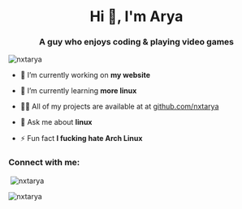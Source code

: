<h1 align="center">Hi 👋, I'm Arya</h1>
<h3 align="center">A guy who enjoys coding & playing video games</h3>

<p align="left"> <img src="https://komarev.com/ghpvc/?username=nxtarya&label=Profile%20views&color=0e75b6&style=flat" alt="nxtarya" /> </p>

- 🔭 I’m currently working on **my website**

- 🌱 I’m currently learning **more linux**

- 👨‍💻 All of my projects are available at at [github.com/nxtarya](github.com/nxtarya)

- 💬 Ask me about **linux**

- ⚡ Fun fact **I fucking hate Arch Linux**

<h3 align="left">Connect with me:</h3>
<p align="left">
</p>

<p>&nbsp;<img align="center" src="https://github-readme-stats.vercel.app/api?username=nxtarya&show_icons=true&locale=en" alt="nxtarya" /></p>

<p><img align="center" src="https://github-readme-streak-stats.herokuapp.com/?user=nxtarya&" alt="nxtarya" /></p>


